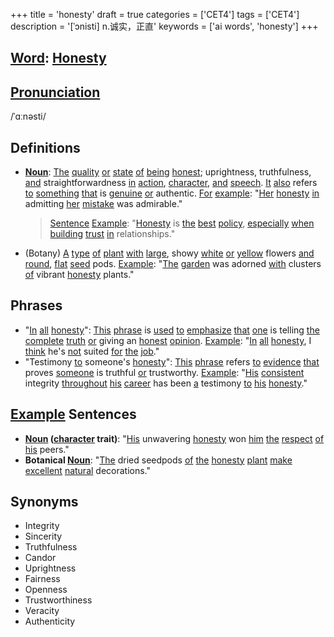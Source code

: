 +++
title = 'honesty'
draft = true
categories = ['CET4']
tags = ['CET4']
description = '[ˈɔnisti] n.诚实，正直'
keywords = ['ai words', 'honesty']
+++

## [Word](/en/post/word/): [Honesty](/en/post/honesty/)

## [Pronunciation](/en/post/pronunciation/)
/ˈɑːnəsti/

## Definitions
- **[Noun](/en/post/noun/)**: [The](/en/post/the/) [quality](/en/post/quality/) [or](/en/post/or/) [state](/en/post/state/) [of](/en/post/of/) [being](/en/post/being/) [honest](/en/post/honest/); uprightness, truthfulness, [and](/en/post/and/) straightforwardness [in](/en/post/in/) [action](/en/post/action/), [character](/en/post/character/), [and](/en/post/and/) [speech](/en/post/speech/). [It](/en/post/it/) [also](/en/post/also/) refers [to](/en/post/to/) [something](/en/post/something/) [that](/en/post/that/) is [genuine](/en/post/genuine/) [or](/en/post/or/) authentic. [For](/en/post/for/) [example](/en/post/example/): "[Her](/en/post/her/) [honesty](/en/post/honesty/) [in](/en/post/in/) admitting [her](/en/post/her/) [mistake](/en/post/mistake/) was admirable."
  
  > [Sentence](/en/post/sentence/) [Example](/en/post/example/): "[Honesty](/en/post/honesty/) is [the](/en/post/the/) [best](/en/post/best/) [policy](/en/post/policy/), [especially](/en/post/especially/) [when](/en/post/when/) [building](/en/post/building/) [trust](/en/post/trust/) [in](/en/post/in/) relationships."
  
- (Botany) [A](/en/post/a/) [type](/en/post/type/) [of](/en/post/of/) [plant](/en/post/plant/) [with](/en/post/with/) [large](/en/post/large/), showy [white](/en/post/white/) [or](/en/post/or/) [yellow](/en/post/yellow/) flowers [and](/en/post/and/) [round](/en/post/round/), [flat](/en/post/flat/) [seed](/en/post/seed/) pods. [Example](/en/post/example/): "[The](/en/post/the/) [garden](/en/post/garden/) was adorned [with](/en/post/with/) clusters [of](/en/post/of/) vibrant [honesty](/en/post/honesty/) plants."

## Phrases
- "[In](/en/post/in/) [all](/en/post/all/) [honesty](/en/post/honesty/)": [This](/en/post/this/) [phrase](/en/post/phrase/) is [used](/en/post/used/) [to](/en/post/to/) [emphasize](/en/post/emphasize/) [that](/en/post/that/) [one](/en/post/one/) is telling [the](/en/post/the/) [complete](/en/post/complete/) [truth](/en/post/truth/) [or](/en/post/or/) giving an [honest](/en/post/honest/) [opinion](/en/post/opinion/). [Example](/en/post/example/): "[In](/en/post/in/) [all](/en/post/all/) [honesty](/en/post/honesty/), I [think](/en/post/think/) he's [not](/en/post/not/) suited [for](/en/post/for/) [the](/en/post/the/) [job](/en/post/job/)."
- "Testimony [to](/en/post/to/) someone's [honesty](/en/post/honesty/)": [This](/en/post/this/) [phrase](/en/post/phrase/) refers [to](/en/post/to/) [evidence](/en/post/evidence/) [that](/en/post/that/) proves [someone](/en/post/someone/) is truthful [or](/en/post/or/) trustworthy. [Example](/en/post/example/): "[His](/en/post/his/) [consistent](/en/post/consistent/) integrity [throughout](/en/post/throughout/) [his](/en/post/his/) [career](/en/post/career/) has been [a](/en/post/a/) testimony [to](/en/post/to/) [his](/en/post/his/) [honesty](/en/post/honesty/)."

## [Example](/en/post/example/) Sentences
- **[Noun](/en/post/noun/) ([character](/en/post/character/) trait)**: "[His](/en/post/his/) unwavering [honesty](/en/post/honesty/) won [him](/en/post/him/) [the](/en/post/the/) [respect](/en/post/respect/) [of](/en/post/of/) [his](/en/post/his/) peers."
- **Botanical [Noun](/en/post/noun/)**: "[The](/en/post/the/) dried seedpods [of](/en/post/of/) [the](/en/post/the/) [honesty](/en/post/honesty/) [plant](/en/post/plant/) [make](/en/post/make/) [excellent](/en/post/excellent/) [natural](/en/post/natural/) decorations."

## Synonyms
- Integrity
- Sincerity
- Truthfulness
- Candor
- Uprightness
- Fairness
- Openness
- Trustworthiness
- Veracity
- Authenticity
